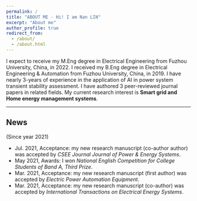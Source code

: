 ```yaml
---
permalink: /
title: "ABOUT ME - Hi! I am Nan LIN"
excerpt: "About me"
author_profile: true
redirect_from: 
  - /about/
  - /about.html
---
```


I expect to receive my M.Eng degree in Electrical Engineering from Fuzhou University, China, in 2022.
I received my B.Eng degree in Electrical Engineering & Automation from Fuzhou University, China, in 2019.
I have nearly 3-years of experience in the application of AI in power system transient stability assessment.
I have authored 3 peer-reviewed journal papers in related fields.
My current research interest is **Smart grid and Home energy management systems**.

---

## News
(Since year 2021)
* Jul. 2021, Acceptance: my new research manuscript (co-author author) was accepted by *CSEE Journal Journal of Power & Energy Systems*.
* May  2021, Awards: I won *National English Competition for College Students of Band A, Third Prize*.
* Mar. 2021, Acceptance: my new research manuscript (first author) was accepted by *Electric Power Automation Equipment*.
* Mar. 2021, Acceptance: my new research manuscript (co-author) was accepted by *International Transactions on Electrical Energy Systems*.
